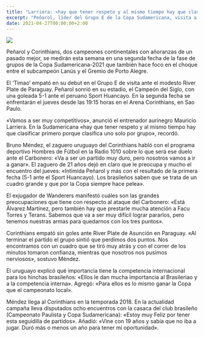 ```yaml
---
title: "Larriera: «hay que tener respeto y al mismo tiempo hay que clasificar»"
excerpt: "Peñarol, líder del Grupo E de la Copa Sudamericana, visita a Corinthians el jueves en un partido decisivo."
date: 2021-04-27T00:00:00+2:00
---
```



<img src="https://camo.githubusercontent.com/038d73974df90de3d2ad292b3b554612d7eaccda6deb5e7345fba60ae0f78e38/68747470733a2f2f7777772e72657075626c6963612e636f6d2e75792f77702d636f6e74656e742f75706c6f6164732f323032312f30342f4c61727269657261322e6a7067">


Peñarol y Corinthians, dos campeones continentales con añoranzas de un pasado mejor, se medirán esta semana en una segunda fecha de la fase de grupos de la Copa Sudamericana-2021 que también hace foco en el choque entre el subcampeón Lanús y el Gremio de Porto Alegre.


El ‘Timao’ empató en su debut en el Grupo E de visita ante el modesto River Plate de Paraguay. Peñarol sonrió en su estadio, el Campeón del Siglo, con una goleada 5-1 ante el peruano Sport Huancayo. En la segunda fecha se enfrentarán el jueves desde las 19:15 horas en el Arena Corinthians, en Sao Paulo.


«Vamos a ser muy competitivos», anunció el entrenador aurinegro Mauricio Larriera. En la Sudamericana «hay que tener respeto y al mismo tiempo hay que clasificar primero porque clasifica uno solo por grupo», recordó.


Bruno Méndez, el zaguero uruguayo del Corinthians habló con el programa deportivo Hombres de Fútbol en la Radio 1010 sobre lo que será ese duelo ante el Carbonero: «Va a ser un partido muy duro, pero nosotros vamos a ir a ganar». El zaguero de 21 años dejó en claro que le preocupa y mucho el encuentro del jueves: «Intimida Peñarol y más con el resultado de la primera fecha (5-1 ante el Sport Huancayo). Los brasileños saben que se trata de un cuadro grande y que por la Copa siempre hace pelea».


El exjugador de Wanderers manifestó cuáles son las grandes preocupaciones que tiene con respecto al ataque del Carbonero: «Está Álvarez Martínez, pero también hay que prestarle mucha atención a Facu Torres y Terans. Sabemos que va a ser muy difícil lograr pararlos, pero tenemos nuestras armas para quedarnos con los tres puntos».


Corinthians empató sin goles ante River Plate de Asunción en Paraguay. «Al terminar el partido el grupo sintió que perdimos dos puntos. Nos encontramos con un cuadro que se tiró muy atrás y con el correr de los minutos tomaron confianza, mientras que nosotros nos pusimos nerviosos», sostuvo Méndez.


El uruguayo explicó qué importancia tiene la competencia internacional para los hinchas brasileños: «Ellos le dan mucha importancia al Brasileriao y a la competencia interna». Agregó: «Para ellos es lo mismo ganar la Copa que el campeonato local».


Méndez llega al Corinthians en la temporada 2018. En la actualidad campaña lleva disputados ocho encuentros con la casaca del club brasileño (Campeonato Paulista y Copa Sudamericana): «Estoy muy Feliz por tener esta seguidilla de partidos». Añadió: «Vine con 19 años y sabía que no iba a jugar. Duró más o menos un año para tener mi oportunidad».


